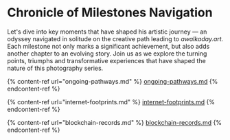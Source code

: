 # Chronicle of Milestones Navigation

Let's dive into key moments that have shaped his artistic journey — an odyssey navigated in solitude on the creative path leading to _awalkaday.art._ Each milestone not only marks a significant achievement, but also adds another chapter to an evolving story. Join us as we explore the turning points, triumphs and transformative experiences that have shaped the nature of this photography series.

{% content-ref url="ongoing-pathways.md" %}
[ongoing-pathways.md](ongoing-pathways.md)
{% endcontent-ref %}

{% content-ref url="internet-footprints.md" %}
[internet-footprints.md](internet-footprints.md)
{% endcontent-ref %}

{% content-ref url="blockchain-records.md" %}
[blockchain-records.md](blockchain-records.md)
{% endcontent-ref %}
